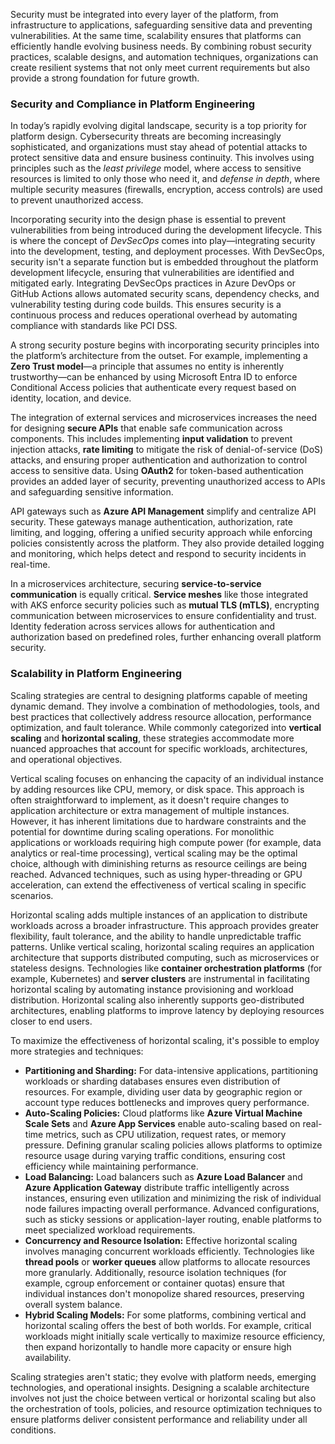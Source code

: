 Security must be integrated into every layer of the platform, from infrastructure to applications, safeguarding sensitive data and preventing vulnerabilities. At the same time, scalability ensures that platforms can efficiently handle evolving business needs. By combining robust security practices, scalable designs, and automation techniques, organizations can create resilient systems that not only meet current requirements but also provide a strong foundation for future growth.

### Security and Compliance in Platform Engineering

In today’s rapidly evolving digital landscape, security is a top priority for platform design. Cybersecurity threats are becoming increasingly sophisticated, and organizations must stay ahead of potential attacks to protect sensitive data and ensure business continuity. This involves using principles such as the _least privilege_ model, where access to sensitive resources is limited to only those who need it, and _defense in depth_, where multiple security measures (firewalls, encryption, access controls) are used to prevent unauthorized access.

Incorporating security into the design phase is essential to prevent vulnerabilities from being introduced during the development lifecycle. This is where the concept of _DevSecOps_ comes into play—integrating security into the development, testing, and deployment processes. With DevSecOps, security isn't a separate function but is embedded throughout the platform development lifecycle, ensuring that vulnerabilities are identified and mitigated early. Integrating DevSecOps practices in Azure DevOps or GitHub Actions allows automated security scans, dependency checks, and vulnerability testing during code builds. This ensures security is a continuous process and reduces operational overhead by automating compliance with standards like PCI DSS.

A strong security posture begins with incorporating security principles into the platform’s architecture from the outset. For example, implementing a **Zero Trust model**—a principle that assumes no entity is inherently trustworthy—can be enhanced by using Microsoft Entra ID to enforce Conditional Access policies that authenticate every request based on identity, location, and device.

The integration of external services and microservices increases the need for designing **secure APIs** that enable safe communication across components. This includes implementing **input validation** to prevent injection attacks, **rate limiting** to mitigate the risk of denial-of-service (DoS) attacks, and ensuring proper authentication and authorization to control access to sensitive data. Using **OAuth2** for token-based authentication provides an added layer of security, preventing unauthorized access to APIs and safeguarding sensitive information.

API gateways such as **Azure API Management** simplify and centralize API security. These gateways manage authentication, authorization, rate limiting, and logging, offering a unified security approach while enforcing policies consistently across the platform. They also provide detailed logging and monitoring, which helps detect and respond to security incidents in real-time.

In a microservices architecture, securing **service-to-service communication** is equally critical. **Service meshes** like those integrated with AKS enforce security policies such as **mutual TLS (mTLS)**, encrypting communication between microservices to ensure confidentiality and trust. Identity federation across services allows for authentication and authorization based on predefined roles, further enhancing overall platform security.

### Scalability in Platform Engineering

Scaling strategies are central to designing platforms capable of meeting dynamic demand. They involve a combination of methodologies, tools, and best practices that collectively address resource allocation, performance optimization, and fault tolerance. While commonly categorized into **vertical scaling** and **horizontal scaling**, these strategies accommodate more nuanced approaches that account for specific workloads, architectures, and operational objectives.

Vertical scaling focuses on enhancing the capacity of an individual instance by adding resources like CPU, memory, or disk space. This approach is often straightforward to implement, as it doesn't require changes to application architecture or extra management of multiple instances. However, it has inherent limitations due to hardware constraints and the potential for downtime during scaling operations. For monolithic applications or workloads requiring high compute power (for example, data analytics or real-time processing), vertical scaling may be the optimal choice, although with diminishing returns as resource ceilings are being reached. Advanced techniques, such as using hyper-threading or GPU acceleration, can extend the effectiveness of vertical scaling in specific scenarios.

Horizontal scaling adds multiple instances of an application to distribute workloads across a broader infrastructure. This approach provides greater flexibility, fault tolerance, and the ability to handle unpredictable traffic patterns. Unlike vertical scaling, horizontal scaling requires an application architecture that supports distributed computing, such as microservices or stateless designs. Technologies like **container orchestration platforms** (for example, Kubernetes) and **server clusters** are instrumental in facilitating horizontal scaling by automating instance provisioning and workload distribution. Horizontal scaling also inherently supports geo-distributed architectures, enabling platforms to improve latency by deploying resources closer to end users.

To maximize the effectiveness of horizontal scaling, it's possible to employ more strategies and techniques:

- **Partitioning and Sharding:** For data-intensive applications, partitioning workloads or sharding databases ensures even distribution of resources. For example, dividing user data by geographic region or account type reduces bottlenecks and improves query performance.
- **Auto-Scaling Policies:** Cloud platforms like **Azure Virtual Machine Scale Sets** and **Azure App Services** enable auto-scaling based on real-time metrics, such as CPU utilization, request rates, or memory pressure. Defining granular scaling policies allows platforms to optimize resource usage during varying traffic conditions, ensuring cost efficiency while maintaining performance.
- **Load Balancing:** Load balancers such as **Azure Load Balancer** and **Azure Application Gateway** distribute traffic intelligently across instances, ensuring even utilization and minimizing the risk of individual node failures impacting overall performance. Advanced configurations, such as sticky sessions or application-layer routing, enable platforms to meet specialized workload requirements.
- **Concurrency and Resource Isolation:** Effective horizontal scaling involves managing concurrent workloads efficiently. Technologies like **thread pools** or **worker queues** allow platforms to allocate resources more granularly. Additionally, resource isolation techniques (for example, cgroup enforcement or container quotas) ensure that individual instances don't monopolize shared resources, preserving overall system balance.
- **Hybrid Scaling Models:** For some platforms, combining vertical and horizontal scaling offers the best of both worlds. For example, critical workloads might initially scale vertically to maximize resource efficiency, then expand horizontally to handle more capacity or ensure high availability.

Scaling strategies aren't static; they evolve with platform needs, emerging technologies, and operational insights. Designing a scalable architecture involves not just the choice between vertical or horizontal scaling but also the orchestration of tools, policies, and resource optimization techniques to ensure platforms deliver consistent performance and reliability under all conditions.
